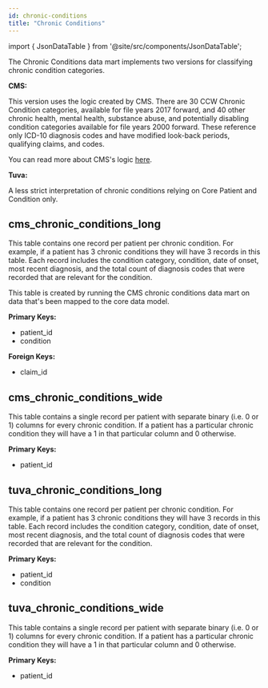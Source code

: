 ```yaml
---
id: chronic-conditions
title: "Chronic Conditions"
---
```


import { JsonDataTable } from '@site/src/components/JsonDataTable';

The Chronic Conditions data mart implements two versions for classifying chronic
condition categories.

**CMS:**

This version uses the logic created by CMS. There are 30 CCW Chronic Condition 
categories, available for file years 2017 forward, and 40 other chronic health, 
mental health, substance abuse, and potentially disabling condition categories 
available for file years 2000 forward. These reference only ICD-10 diagnosis 
codes and have modified look-back periods, qualifying claims, and codes.

You can read more about CMS's logic [here](https://www2.ccwdata.org/web/guest/home/).

**Tuva:**

A less strict interpretation of chronic conditions relying on Core Patient and 
Condition only. 

## cms_chronic_conditions_long

This table contains one record per patient per chronic condition. For example, 
if a patient has 3 chronic conditions they will have 3 records in this table. 
Each record includes the condition category, condition, date of onset, most 
recent diagnosis, and the total count of diagnosis codes that were recorded 
that are relevant for the condition.

This table is created by running the CMS chronic conditions data mart on data 
that's been mapped to the core data model.

**Primary Keys:**
  * patient_id
  * condition

**Foreign Keys:**
  * claim_id

<JsonDataTable  jsonPath="nodes.model\.the_tuva_project\.chronic_conditions__cms_chronic_conditions_long.columns" />

## cms_chronic_conditions_wide

This table contains a single record per patient with separate binary 
(i.e. 0 or 1) columns for every chronic condition. If a patient has a 
particular chronic condition they will have a 1 in that particular column and 
0 otherwise.

**Primary Keys:**
  * patient_id

<JsonDataTable  jsonPath="nodes.model\.the_tuva_project\.chronic_conditions__cms_chronic_conditions_wide.columns"  />

## tuva_chronic_conditions_long

This table contains one record per patient per chronic condition. For example, 
if a patient has 3 chronic conditions they will have 3 records in this table. 
Each record includes the condition category, condition, date of onset, most 
recent diagnosis, and the total count of diagnosis codes that were recorded 
that are relevant for the condition.

**Primary Keys:**
  * patient_id
  * condition

<JsonDataTable  jsonPath="nodes.model\.the_tuva_project\.chronic_conditions__tuva_chronic_conditions_long.columns" />

## tuva_chronic_conditions_wide

This table contains a single record per patient with separate binary 
(i.e. 0 or 1) columns for every chronic condition. If a patient has a 
particular chronic condition they will have a 1 in that particular column and 
0 otherwise.

**Primary Keys:**
  * patient_id

<JsonDataTable  jsonPath="nodes.model\.the_tuva_project\.chronic_conditions__tuva_chronic_conditions_wide.columns"  />